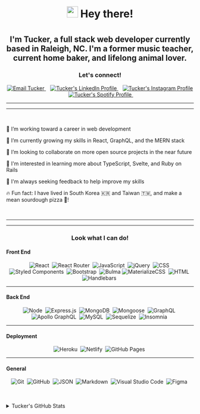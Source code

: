 <h1 align="center">
    <img height="30px" width="30px" src="https://emojis.slackmojis.com/emojis/images/1613273603/12755/meow_wave_peak.png?1613273603"/> Hey there!
<h1>


<h2 align="center">
    I'm Tucker, a full stack web developer currently based in Raleigh, NC. I'm a former music teacher, current home baker, and lifelong animal lover.
</h2>


<h3 align="center">
    Let's connect!
</h3>

<p align="center">
    <a href="mailto:ctbarrett.tech@gmail.com">
        <img src="https://img.shields.io/badge/Gmail-D14836?style=for-the-badge&logo=gmail&logoColor=white" 
            alt="Email Tucker"/>
    </a>&nbsp;&nbsp;
    <a href="https://www.linkedin.com/in/tucker-barrett-10015645/">
        <img src="https://img.shields.io/badge/LinkedIn-0077B5?style=for-the-badge&logo=linkedin&logoColor=white" 
            alt="Tucker's LinkedIn Profile"/>
    </a>&nbsp;&nbsp;
    <a href="https://www.instagram.com/tuckabaret/">
        <img src="https://img.shields.io/badge/Instagram-E4405F?style=for-the-badge&logo=instagram&logoColor=white" 
            alt="Tucker's Instagram Profile"/>
    </a>&nbsp;&nbsp;
    <a href="https://open.spotify.com/user/1236791434?si=f55a439a4c464e16">
        <img src="https://img.shields.io/badge/Spotify-1DB954?&style=for-the-badge&logo=spotify&logoColor=white" 
            alt="Tucker's Spotify Profile"/>
    </a>&nbsp;&nbsp;
</p>

---
---

<br>
 
🔭 I’m working toward a career in web development

🌱 I’m currently growing my skills in React, GraphQL, and the MERN stack

🤝 I’m looking to collaborate on more open source projects in the near future

🧠 I'm interested in learning more about TypeScript, Svelte, and Ruby on Rails

🧐 I'm always seeking feedback to help improve my skills

🔥 Fun fact: I have lived in South Korea 🇰🇷 and Taiwan 🇹🇼, and make a mean sourdough pizza 🍕!

<br>

---
---

<h3 align="center">Look what I can do!</h3>

#### Front End

<div align="center">

![React](https://img.shields.io/badge/React-20232A?style=for-the-badge&logo=react&logoColor=61DAFB)&nbsp;
![React Router](https://img.shields.io/badge/React_Router-CA4245?style=for-the-badge&logo=react-router&logoColor=white)&nbsp;
![JavaScript](https://img.shields.io/badge/JavaScript-323330?style=for-the-badge&logo=javascript&logoColor=F7DF1E)&nbsp;
![jQuery](https://img.shields.io/badge/jQuery-0769AD?style=for-the-badge&logo=jquery&logoColor=white)&nbsp;
![CSS](https://img.shields.io/badge/CSS3-1572B6?style=for-the-badge&logo=css3&logoColor=white)&nbsp;
![Styled Components](https://img.shields.io/badge/styled--components-DB7093?style=for-the-badge&logo=styled-components&logoColor=white)&nbsp;
![Bootstrap](https://img.shields.io/badge/Bootstrap-563D7C?style=for-the-badge&logo=bootstrap&logoColor=white)&nbsp;
![Bulma](https://img.shields.io/badge/-Bulma-60DFA1?style=for-the-badge&logo=Bulma&logoColor=white)
![MaterializeCSS](https://img.shields.io/badge/-materialize--css-ff69b4?style=for-the-badge&logo=materialize--css&logoColor=white)&nbsp;
![HTML](https://img.shields.io/badge/HTML5-E34F26?style=for-the-badge&logo=html5&logoColor=white)&nbsp;
![Handlebars](https://img.shields.io/badge/Handlebars.js-f0772b?style=for-the-badge&logo=handlebarsdotjs&logoColor=black)&nbsp;

</div>

---

#### Back End

<div align="center">

![Node](https://img.shields.io/badge/Node.js-339933?style=for-the-badge&logo=nodedotjs&logoColor=white)&nbsp;
![Express.js](https://img.shields.io/badge/Express.js-000000?style=for-the-badge&logo=express&logoColor=white)&nbsp;
![MongoDB](https://img.shields.io/badge/MongoDB-4EA94B?style=for-the-badge&logo=mongodb&logoColor=white)&nbsp;
![Mongoose](https://img.shields.io/badge/mongoose-800E00?style=for-the-badge&logo=mongoose&logoColor=white)&nbsp;
![GraphQL](https://img.shields.io/badge/GraphQl-E10098?style=for-the-badge&logo=graphql&logoColor=white)&nbsp;
![Apollo GraphQL](https://img.shields.io/badge/Apollo%20GraphQL-311C87?&style=for-the-badge&logo=Apollo%20GraphQL&logoColor=white)&nbsp;
![MySQL](https://img.shields.io/badge/MySQL-coral?style=for-the-badge&logo=mysql&logoColor=darkblue)&nbsp;
![Sequelize](https://img.shields.io/badge/Sequelize-blue?style=for-the-badge&logo=Sequelize)&nbsp;
![Insomnia](https://img.shields.io/badge/Insomnia-5849be?style=for-the-badge&logo=Insomnia&logoColor=white)&nbsp;

</div>

---

#### Deployment

<div align="center">

![Heroku](https://img.shields.io/badge/Heroku-430098?style=for-the-badge&logo=heroku&logoColor=white)&nbsp;
![Netlify](https://img.shields.io/badge/Netlify-00C7B7?style=for-the-badge&logo=netlify&logoColor=white)&nbsp;
![GitHub Pages](https://img.shields.io/badge/GitHub%20Pages-00C7B7?style=for-the-badge&logo=github&logoColor=white)&nbsp;

</div>

---

#### General

<div align="center">

![Git](https://img.shields.io/badge/Git-F05032?style=for-the-badge&logo=git&logoColor=white)&nbsp;
![GitHub](https://img.shields.io/badge/GitHub-100000?style=for-the-badge&logo=github&logoColor=white)&nbsp;
![JSON](https://img.shields.io/badge/json-5E5C5C?style=for-the-badge&logo=json&logoColor=white)&nbsp;
![Markdown](https://img.shields.io/badge/Markdown-000000?style=for-the-badge&logo=markdown&logoColor=white)&nbsp;
![Visual Studio Code](https://img.shields.io/badge/Visual_Studio_Code-0078D4?style=for-the-badge&logo=visual%20studio%20code&logoColor=white)&nbsp;
![Figma](https://img.shields.io/badge/Figma-F24E1E?style=for-the-badge&logo=figma&logoColor=white)&nbsp;

</div>

<br>
<br>

<details>
    <summary>Tucker's GitHub Stats</summary>

<br>

![GrinninBarrett's GitHub stats](https://github-readme-stats.vercel.app/api?username=grinninbarrett&show_icons=true&theme=nightowl)

<br>

[![GrinninBarrett's Top Languages](https://github-readme-stats.vercel.app/api/top-langs/?username=grinninbarrett&layout=compact&theme=nightowl)](https://github.com/grinninbarrett/github-readme-stats)

<br>

[![GrinninBarrett's GitHub streak](https://github-readme-streak-stats.herokuapp.com/?user=grinninbarrett&theme=nightowl)](https://github.com/grinninbarrett/github-readme-streak-stats)

</details>